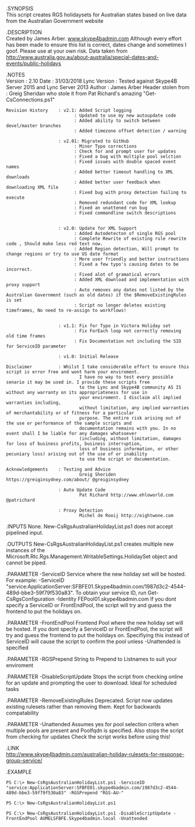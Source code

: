.SYNOPSIS  
	This script creates RGS holidaysets for Australian states based on live data from the Australian Government website


.DESCRIPTION  
	Created by James Arber. www.skype4badmin.com
	Although every effort has been made to ensure this list is correct, dates change and sometimes I goof. 
	Please use at your own risk.
	Data taken from http://www.australia.gov.au/about-australia/special-dates-and-events/public-holidays
	    
	
.NOTES  
    Version      	   	: 2.10
	Date			    : 31/03/2018
	Lync Version		: Tested against Skype4B Server 2015 and Lync Server 2013
    Author    			: James Arber
	Header stolen from  : Greig Sheridan who stole it from Pat Richard's amazing "Get-CsConnections.ps1"

	Revision History	: v2.1: Added Script logging
                              : Updated to use my new autoupdate code
                              : Added ability to switch between devel/master branches
                              : Added timezone offset detection / warning

						: v2.01: Migrated to GitHub
                              : Minor Typo corrections
                              : Check for and prompt user for updates
                              : Fixed a bug with multiple pool selction
                              : Fixed issues with double spaced event names
                              : Added better timeout handling to XML downloads
                              : Added better user feedback when downloading XML file
                              : Fixed bug with proxy detection failing to execute
                              : Removed redundant code for XML lookup
                              : Fixed an unattened run bug
                              : Fixed commandline switch descriptions


                        : v2.0: Update for XML Support
							  : Added Autodetecton of single RGS pool
							  : Complete Rewrite of existing rule rewrite code , Should make less red text now.
							  : Added Region detection, Will prompt to change regions or try to use US date format
							  : More user friendly and better instructions
							  : Fixed a few typo's causing dates to be incorrect.
							  : Fixed alot of gramatical errors
							  : Added XML download and implementation with proxy support
							  : Auto removes any dates not listed by the Australian Government (such as old dates) if the $RemoveExistingRules is set
							  : Script no longer deletes existing timeframes, No need to re-assign to workflows!

	
						: v1.1: Fix for Typo in Victora Holiday set
                              : Fix ForEach loop not correctly removing old time frames
                              : Fix Documentation not including the SID for ServiceID parameter
                        
                        : v1.0: Initial Release
						
	Disclaimer   		: Whilst I take considerable effort to ensure this script is error free and wont harm your enviroment.
								I have no way to test every possible senario it may be used in. I provide these scripts free
								to the Lync and Skype4B community AS IS without any warranty on its appropriateness for use in
								your enviroment. I disclaim all implied warranties including,
  								without limitation, any implied warranties of merchantability or of fitness for a particular
  								purpose. The entire risk arising out of the use or performance of the sample scripts and
  								documentation remains with you. In no event shall I be liable for any damages whatsoever
  								(including, without limitation, damages for loss of business profits, business interruption,
  								loss of business information, or other pecuniary loss) arising out of the use of or inability
  								to use the script or documentation.

	Acknowledgements 	: Testing and Advice
  								Greig Sheriden https://greiginsydney.com/about/ @greiginsydney

						: Auto Update Code
								Pat Richard http://www.ehloworld.com @patrichard

						: Proxy Detection
								Michel de Rooij	http://eightwone.com

  								
.INPUTS 
    None. New-CsRgsAustralianHolidayList.ps1 does not accept pipelined input.

.OUTPUTS
    New-CsRgsAustralianHolidayList.ps1 creates multiple new instances of the Microsoft.Rtc.Rgs.Management.WritableSettings.HolidaySet object and cannot be piped.

.PARAMETER -ServiceID <RgsIdentity> 
    Service where the new holiday set will be hosted. For example: -ServiceID "service:ApplicationServer:SFBFE01.Skype4badmin.com/1987d3c2-4544-489d-bbe3-59f79f530a83".
	To obtain your service ID, run Get-CsRgsConfiguration -Identity FEPool01.skype4badmin.com
	If you dont specify a ServiceID or FrontEndPool, the script will try and guess the frontend to put the holidays on.

.PARAMETER -FrontEndPool <FrontEnd FQDN> 
    Frontend Pool where the new holiday set will be hosted. 
    If you dont specify a ServiceID or FrontEndPool, the script will try and guess the frontend to put the holidays on.
    Specifiying this instead of ServiceID will cause the script to confirm the pool unless -Unattended is specified

.PARAMETER -RGSPrepend <String>
    String to Prepend to Listnames to suit your enviroment

.PARAMETER -DisableScriptUpdate
    Stops the script from checking online for an update and prompting the user to download. Ideal for scheduled tasks

.PARAMETER -RemoveExistingRules
    Deprecated. Script now updates existing rulesets rather than removing them. Kept for backwards compatability

.PARAMETER -Unattended
    Assumes yes for pool selection critera when multiple pools are present and Poolfqdn is specified.
    Also stops the script from checking for updates
    Check the script works before using this!

.LINK  
    http://www.skype4badmin.com/australian-holiday-rulesets-for-response-group-service/


.EXAMPLE

    PS C:\> New-CsRgsAustralianHolidayList.ps1 -ServiceID "service:ApplicationServer:SFBFE01.skype4badmin.com/1987d3c2-4544-489d-bbe3-59f79f530a83" -RGSPrepend "RGS-AU-"

	PS C:\> New-CsRgsAustralianHolidayList.ps1 

	PS C:\> New-CsRgsAustralianHolidayList.ps1 -DisableScriptUpdate -FrontEndPool AUMELSFBFE.Skype4badmin.local -Unattended
